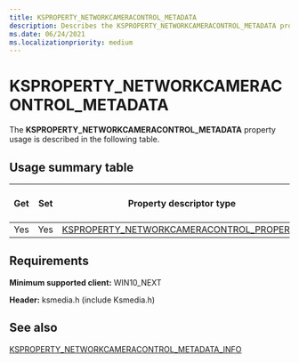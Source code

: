 ```yaml
---
title: KSPROPERTY_NETWORKCAMERACONTROL_METADATA
description: Describes the KSPROPERTY_NETWORKCAMERACONTROL_METADATA property usage.
ms.date: 06/24/2021
ms.localizationpriority: medium
---
```


# KSPROPERTY_NETWORKCAMERACONTROL_METADATA

The **KSPROPERTY_NETWORKCAMERACONTROL_METADATA** property usage is described in the following table.

## Usage summary table

| Get | Set | Property descriptor type | Property value type |
|--|--|--|--|
| Yes | Yes | [KSPROPERTY_NETWORKCAMERACONTROL_PROPERTY](/windows-hardware/drivers/ddi/ksmedia/ne-ksmedia-ksproperty_networkcameracontrol_property) | LONG |

## Requirements

**Minimum supported client:** WIN10_NEXT

**Header:** ksmedia.h (include Ksmedia.h)

## See also

[KSPROPERTY_NETWORKCAMERACONTROL_METADATA_INFO](/windows-hardware/drivers/ddi/ksmedia/ns-ksmedia-ksproperty_networkcameracontrol_metadata_info)
